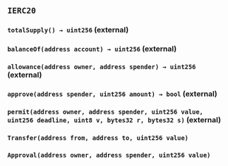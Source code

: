 ## `IERC20`






### `totalSupply() → uint256` (external)





### `balanceOf(address account) → uint256` (external)





### `allowance(address owner, address spender) → uint256` (external)





### `approve(address spender, uint256 amount) → bool` (external)





### `permit(address owner, address spender, uint256 value, uint256 deadline, uint8 v, bytes32 r, bytes32 s)` (external)






### `Transfer(address from, address to, uint256 value)`





### `Approval(address owner, address spender, uint256 value)`







